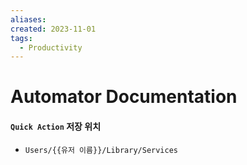 ```yaml
---
aliases: 
created: 2023-11-01
tags:
  - Productivity
---
```



# Automator Documentation

#### `Quick Action` 저장 위치
- `Users/{{유저 이름}}/Library/Services`